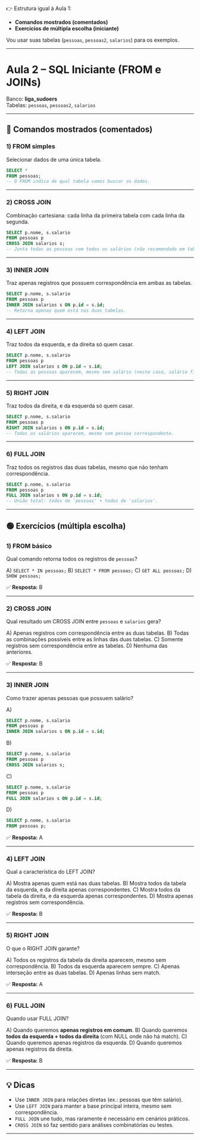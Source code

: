 👉 Estrutura igual à Aula 1:

* **Comandos mostrados (comentados)**
* **Exercícios de múltipla escolha (iniciante)**

Vou usar suas tabelas (`pessoas`, `pessoas2`, `salarios`) para os exemplos.

---

# Aula 2 – SQL Iniciante (FROM e JOINs)

Banco: **liga_sudoers**  
Tabelas: `pessoas`, `pessoas2`, `salarios`

---

## 🔧 Comandos mostrados (comentados)

### 1) FROM simples
Selecionar dados de uma única tabela.

```sql
SELECT * 
FROM pessoas;
-- O FROM indica de qual tabela vamos buscar os dados.
````

---

### 2) CROSS JOIN

Combinação cartesiana: cada linha da primeira tabela com cada linha da segunda.

```sql
SELECT p.nome, s.salario
FROM pessoas p
CROSS JOIN salarios s;
-- Junta todas as pessoas com todos os salários (não recomendado em tabelas grandes).
```

---

### 3) INNER JOIN

Traz apenas registros que possuem correspondência em ambas as tabelas.

```sql
SELECT p.nome, s.salario
FROM pessoas p
INNER JOIN salarios s ON p.id = s.id;
-- Retorna apenas quem está nas duas tabelas.
```

---

### 4) LEFT JOIN

Traz todos da esquerda, e da direita só quem casar.

```sql
SELECT p.nome, s.salario
FROM pessoas p
LEFT JOIN salarios s ON p.id = s.id;
-- Todas as pessoas aparecem, mesmo sem salário (neste caso, salário fica NULL).
```

---

### 5) RIGHT JOIN

Traz todos da direita, e da esquerda só quem casar.

```sql
SELECT p.nome, s.salario
FROM pessoas p
RIGHT JOIN salarios s ON p.id = s.id;
-- Todos os salários aparecem, mesmo sem pessoa correspondente.
```

---

### 6) FULL JOIN

Traz todos os registros das duas tabelas, mesmo que não tenham correspondência.

```sql
SELECT p.nome, s.salario
FROM pessoas p
FULL JOIN salarios s ON p.id = s.id;
-- União total: todos de 'pessoas' + todos de 'salarios'.
```

---

## 🟢 Exercícios (múltipla escolha)

### 1) FROM básico

Qual comando retorna todos os registros de `pessoas`?

A) `SELECT * IN pessoas;`
B) `SELECT * FROM pessoas;`
C) `GET ALL pessoas;`
D) `SHOW pessoas;`

✅ **Resposta:** B

---

### 2) CROSS JOIN

Qual resultado um CROSS JOIN entre `pessoas` e `salarios` gera?

A) Apenas registros com correspondência entre as duas tabelas.
B) Todas as combinações possíveis entre as linhas das duas tabelas.
C) Somente registros sem correspondência entre as tabelas.
D) Nenhuma das anteriores.

✅ **Resposta:** B

---

### 3) INNER JOIN

Como trazer apenas pessoas que possuem salário?

A)

```sql
SELECT p.nome, s.salario
FROM pessoas p
INNER JOIN salarios s ON p.id = s.id;
```

B)

```sql
SELECT p.nome, s.salario
FROM pessoas p
CROSS JOIN salarios s;
```

C)

```sql
SELECT p.nome, s.salario
FROM pessoas p
FULL JOIN salarios s ON p.id = s.id;
```

D)

```sql
SELECT p.nome, s.salario
FROM pessoas p;
```

✅ **Resposta:** A

---

### 4) LEFT JOIN

Qual a característica do LEFT JOIN?

A) Mostra apenas quem está nas duas tabelas.
B) Mostra todos da tabela da esquerda, e da direita apenas correspondentes.
C) Mostra todos da tabela da direita, e da esquerda apenas correspondentes.
D) Mostra apenas registros sem correspondência.

✅ **Resposta:** B

---

### 5) RIGHT JOIN

O que o RIGHT JOIN garante?

A) Todos os registros da tabela da direita aparecem, mesmo sem correspondência.
B) Todos da esquerda aparecem sempre.
C) Apenas interseção entre as duas tabelas.
D) Apenas linhas sem match.

✅ **Resposta:** A

---

### 6) FULL JOIN

Quando usar FULL JOIN?

A) Quando queremos **apenas registros em comum**.
B) Quando queremos **todos da esquerda + todos da direita** (com NULL onde não há match).
C) Quando queremos apenas registros da esquerda.
D) Quando queremos apenas registros da direita.

✅ **Resposta:** B

---

## 💡 Dicas

* Use `INNER JOIN` para relações diretas (ex.: pessoas que têm salário).
* Use `LEFT JOIN` para manter a base principal inteira, mesmo sem correspondência.
* `FULL JOIN` une tudo, mas raramente é necessário em cenários práticos.
* `CROSS JOIN` só faz sentido para análises combinatórias ou testes.

---
